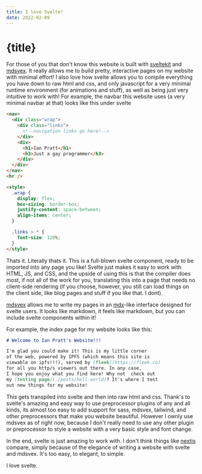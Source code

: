 ```yaml
---
title: I love Svelte!
date: 2022-02-09
---
```

# {title}

For those of you that don't know this website is built
with [sveltekit](https://kit.svelte.dev) and [mdsvex](https://mdsvex.com).
It really allows me to build pretty, interactive
pages on my website with minimal effort! I also love how
svelte allows you to compile everything you have down
to raw html and css, and only javascript for a very 
minimal runtime environment (for animations and stuff),
as well as being just very intuitive to work with! For
example, the navbar this website uses (a very minimal
navbar at that) looks like this under svelte

```html
<nav>
  <div class="wrap">
    <div class="links">
      <!--navigation links go here!-->  
    </div>
    <div>
      <h1>Ian Pratt</h1>
      <h3>Just a gay programmer</h3>
    </div>
  </div>
</nav>
<hr />

<style>
  .wrap {
    display: flex;
    box-sizing: border-box;
    justify-content: space-between;
    align-items: center;
  }

  .links > * {
    font-size: 120%;
  }
</style>
```
Thats it. Literally thats it. This is a full-blown 
svelte component, ready to be imported into any
page you like! Svelte just makes it easy to work with
HTML, JS, and CSS, and the upside of using this is that
the compiler does most, if not all of the work for you,
translating this into a page that needs no client-side
rendering (if you choose, however, you still can load
things on the client side, like blog pages and stuff
if you like that. I dont).

[mdsvex](https://mdsvex.com) allows me to write my pages
in an [mdx](https://mdxjs.com)-like interface designed
for svelte users. It looks like markdown, it feels like
markdown, but you can include svelte components within it!

For example, the index page for my website looks like this:
```markdown
# Welcome to Ian Pratt's Website!!!

I'm glad you could make it! This is my little corner
of the web, powered by IPFS (which means this site is
viewable on ipfs!!!), served by [fleek](https://fleek.co)
for all you http/s viewers out there. In any case,
I hope you enjoy what you find here! Why not  check out
my [testing page](./posts/hell-world)? It's where I test
out new things for my website!
```

This gets transpiled into svelte and then into raw html
and css. Thank's to svelte's amazing and easy way to 
use preprocessor plugins of any and all kinds, its
almost too easy to add support for sass, mdsvex, tailwind,
and other preprocessors that make you website beautiful.
However I ownly use mdsvex as of right now, because I don't
really need to use any other plugin or preprocessor to
style a website with a very basic style and font change.

In the end, svelte is just amazing to work with. I don't
think things like [nextjs](https://nextjs.org) compare,
simply because of the elegance of writing a website with
svelte and mdsvex. It's too easy, to elegant, to simple.

I love svelte.
